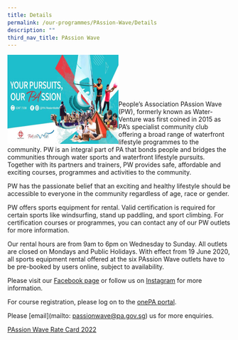```yaml
---
title: Details
permalink: /our-programmes/PAssion-Wave/Details
description: ""
third_nav_title: PAssion Wave
---
```

<img style="height:200px;width:250px" align="left" src="/images/Programmes/PAssion%20Wave/PAssion%20Wave%20cover.jpg"><br><br><br><br><br><br>
People’s Association PAssion Wave (PW), formerly known as Water-Venture was first coined in 2015 as PA’s specialist community club offering a broad range of waterfront lifestyle programmes to the community. PW is an integral part of PA that bonds people and bridges the communities through water sports and waterfront lifestyle pursuits. Together with its partners and trainers, PW provides safe, affordable and exciting courses, programmes and activities to the community.

PW has the passionate belief that an exciting and healthy lifestyle should be accessible to everyone in the community regardless of age, race or gender.

PW offers sports equipment for rental. Valid certification is required for certain sports like windsurfing, stand up paddling, and sport climbing. For certification courses or programmes, you can contact any of our PW outlets for more information.

Our rental hours are from 9am to 6pm on Wednesday to Sunday. All outlets are closed on Mondays and Public Holidays. With effect from 19 June 2020, all sports equipment rental offered at the six PAssion Wave outlets have to be pre-booked by users online, subject to availability. 

Please visit our [Facebook page](https://www.facebook.com/login/?next=https%3A%2F%2Fwww.facebook.com%2Fpa.passionwave) or follow us on [Instagram](https://www.instagram.com/accounts/login/?next=/pa.passionwave/) for more information.

For course registration, please log on to the [onePA portal](https://www.onepa.gov.sg/).

Please [email](mailto: passionwave@pa.gov.sg) us for more enquiries. 

[PAssion Wave Rate Card 2022](/files/Our%20Programmes/PAssion%20Wave/PAssion%20Wave%20Rate%20Card%202022.pdf)